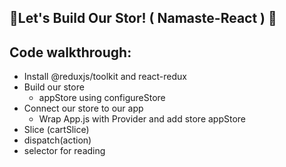 ## 🚀Let's Build Our Stor! ( Namaste-React ) 🚀

## Code walkthrough:
- Install @reduxjs/toolkit and react-redux
- Build our store
    - appStore using configureStore
- Connect our store to our app
    - Wrap App.js with Provider and add store appStore
- Slice (cartSlice)
- dispatch(action)
- selector for reading

